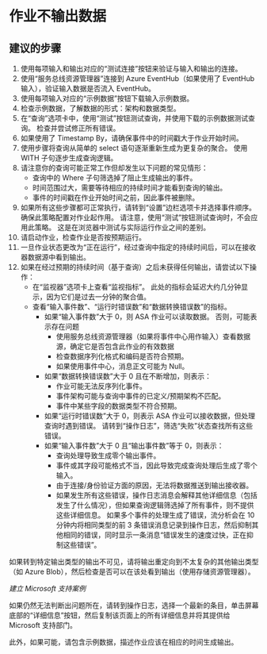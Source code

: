 <properties 
    pageTitle="作业不输出数据"
    description="作业不输出数据"
    service="microsoft.streamanalytics"
    resource="streamingjobs"
    authors="kschaefer13"
    displayOrder="1"
    selfHelpType="resource"
    supportTopicIds=""
    productPesIds=""
    cloudEnvironments="public"
/>


# <a name="my-job-is-not-outputting-data"></a>作业不输出数据

## <a name="recommended-steps"></a>**建议的步骤**
1. 使用每项输入和输出对应的“测试连接”按钮来验证与输入和输出的连接。 
2. 使用“服务总线资源管理器”连接到 Azure EventHub（如果使用了 EventHub 输入），验证输入数据是否流入 EventHub。 
3. 使用每项输入对应的“示例数据”按钮下载输入示例数据。 
4. 检查示例数据，了解数据的形式：架构和数据类型。 
5. 在“查询”选项卡中，使用“测试”按钮测试查询，并使用下载的示例数据测试查询。 检查并尝试修正所有错误。  
6. 如果使用了 Timestamp By，请确保事件中的时间戳大于作业开始时间。 
7. 使用步骤将查询从简单的 select 语句逐渐重新生成为更复杂的聚合。 使用 WITH 子句逐步生成查询逻辑。
8. 请注意你的查询可能正常工作但却发生以下问题的常见情形： <br>
    * 查询中的 Where 子句筛选掉了阻止生成输出的事件。 <br>
    * 时间范围过大，需要等待相应的持续时间才能看到查询的输出。 <br>
    * 事件的时间戳在作业开始时间之前，因此事件被删除。 <br>
9. 如果所有这些步骤都可正常执行，请转到“设置”边栏选项卡并选择事件顺序。 确保此策略配置对作业起作用。 请注意，使用“测试”按钮测试查询时，不会应用此策略。 这是在浏览器中测试与实际运行作业之间的差别。 
10. 请启动作业，检查作业是否按预期运行。  
11. 一旦作业状态更改为“正在运行”，经过查询中指定的持续时间后，可以在接收器数据源中看到输出。 
12. 如果在经过预期的持续时间（基于查询）之后未获得任何输出，请尝试以下操作： <br>
    * 在“监视器”选项卡上查看“监视指标”。 此处的指标会延迟大约几分钟显示，因为它们是过去一分钟的聚合值。 <br>
    * 查看“输入事件数”、“运行时错误数”和“数据转换错误数”的指标。 <br>
        * 如果“输入事件数”大于 0，则 ASA 作业可以读取数据。 否则，可能表示存在问题 <br>
            * 使用服务总线资源管理器（如果将事件中心用作输入）查看数据源，确定它是否包含此作业的有效数据 <br>
            * 检查数据序列化格式和编码是否符合预期。 <br>
            * 如果使用事件中心，消息正文可能为 Null。 <br>
        * 如果“数据转换错误数”大于 0 且在不断增加，则表示： <br>
            * 作业可能无法反序列化事件。 <br>
            * 事件架构可能与查询中事件的已定义/预期架构不匹配。 <br>
            * 事件中某些字段的数据类型不符合预期。 <br>
        * 如果“运行时错误数”大于 0，则表示 ASA 作业可以接收数据，但处理查询时遇到错误。 请转到“操作日志”，筛选“失败”状态查找所有这些错误。 <br>
        * 如果“输入事件数”大于 0 且“输出事件数”等于 0，则表示： <br>
            * 查询处理导致生成零个输出事件。 <br>
            * 事件或其字段可能格式不当，因此导致完成查询处理后生成了零个输入。 <br>
            * 由于连接/身份验证方面的原因，无法将数据推送到输出接收器。 <br>
            * 如果发生所有这些错误，操作日志消息会解释其他详细信息（包括发生了什么情况），但如果查询逻辑筛选掉了所有事件，则不提供这些详细信息。 如果多个事件的处理生成了错误，流分析会在 10 分钟内将相同类型的前 3 条错误消息记录到操作日志，然后抑制其他相同的错误，同时显示一条消息“错误发生的速度过快，正在抑制这些错误”。 <br>

如果转到特定输出类型的输出不可见，请将输出重定向到不太复杂的其他输出类型（如 Azure Blob），然后检查是否可以在该处看到输出（使用存储资源管理器）。 

_建立 Microsoft 支持案例_

如果仍然无法判断出问题所在，请转到操作日志，选择一个最新的条目，单击屏幕底部的“详细信息”按钮，然后复制该页面上的所有详细信息并将其提供给 Microsoft 支持部门。 

此外，如果可能，请包含示例数据，描述作业应该在相应的时间生成输出。



<!--HONumber=Dec16_HO3-->


